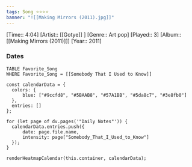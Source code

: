 ```yaml
---
tags: Song ⭐⭐⭐⭐ 
banner: "![[Making Mirrors (2011).jpg]]"
---
```

[Time:: 4:04]
[Artist:: [[Gotye]] ]
[Genre:: Art pop]
[Played:: 3]
[Album:: [[Making Mirrors (2011)]]]
[Year:: 2011]
### Dates
````dataview
TABLE Favorite_Song
WHERE Favorite_Song = [[Somebody That I Used to Know]]
````
  ```dataviewjs
const calendarData = { 
	colors: { 
		blue: ["#9ccfd8", "#5BAAB8", "#57A1BB", "#5da8c7", "#3e8fb0"] 
	}, 
	entries: [] 
}; 

for (let page of dv.pages('"Daily Notes"')) { 
	calendarData.entries.push({ 
		date: page.file.name, 
		intensity: page["Somebody_That_I_Used_to_Know"]
	}); 
} 

renderHeatmapCalendar(this.container, calendarData);
```
